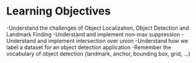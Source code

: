 # Learning Objectives
-Understand the challenges of Object Localization, Object Detection and Landmark Finding
-Understand and implement non-max suppression
-Understand and implement intersection over union
-Understand how we label a dataset for an object detection application
-Remember the vocabulary of object detection (landmark, anchor, bounding box, grid, ...)
